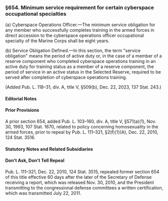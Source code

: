 ### §654. Minimum service requirement for certain cyberspace occupational specialties ###

(a) Cyberspace Operations Officer.—The minimum service obligation for any member who successfully completes training in the armed forces in direct accession to the cyberspace operations officer occupational specialty of the Marine Corps shall be eight years.

(b) Service Obligation Defined.—In this section, the term "service obligation" means the period of active duty or, in the case of a member of a reserve component who completed cyberspace operations training in an active duty for training status as a member of a reserve component, the period of service in an active status in the Selected Reserve, required to be served after completion of cyberspace operations training.

(Added Pub. L. 118–31, div. A, title V, §509(b), Dec. 22, 2023, 137 Stat. 243.)

#### **Editorial Notes** ####

#### Prior Provisions ####

A prior section 654, added Pub. L. 103–160, div. A, title V, §571(a)(1), Nov. 30, 1993, 107 Stat. 1670, related to policy concerning homosexuality in the armed forces, prior to repeal by Pub. L. 111–321, §2(f)(1)(A), Dec. 22, 2010, 124 Stat. 3516.

#### **Statutory Notes and Related Subsidiaries** ####

#### Don't Ask, Don't Tell Repeal ####

Pub. L. 111–321, Dec. 22, 2010, 124 Stat. 3515, repealed former section 654 of this title effective 60 days after the later of the Secretary of Defense receiving a report, which was released Nov. 30, 2010, and the President transmitting to the congressional defense committees a written certification, which was transmitted July 22, 2011.